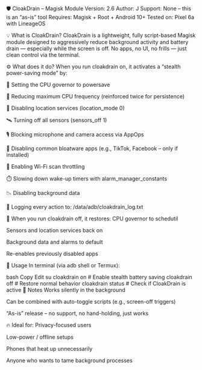 🛡️ CloakDrain – Magisk Module
Version: 2.6
Author: J
Support: None – this is an “as-is” tool
Requires: Magisk + Root + Android 10+
Tested on: Pixel 6a with LineageOS

💡 What is CloakDrain?
CloakDrain is a lightweight, fully script-based Magisk module designed to aggressively reduce background activity and battery drain — especially while the screen is off.
No apps, no UI, no frills — just clean control via the terminal.

⚙️ What does it do?
When you run cloakdrain on, it activates a “stealth power-saving mode” by:

🔋 Setting the CPU governor to powersave

🧊 Reducing maximum CPU frequency (reinforced twice for persistence)

📍 Disabling location services (location_mode 0)

🛰️ Turning off all sensors (sensors_off 1)

🎙️ Blocking microphone and camera access via AppOps

🚫 Disabling common bloatware apps (e.g., TikTok, Facebook – only if installed)

📡 Enabling Wi-Fi scan throttling

⏱️ Slowing down wake-up timers with alarm_manager_constants

📉 Disabling background data

🧾 Logging every action to: /data/adb/cloakdrain_log.txt

🔁 When you run cloakdrain off, it restores:
CPU governor to schedutil

Sensors and location services back on

Background data and alarms to default

Re-enables previously disabled apps

🧪 Usage
In terminal (via adb shell or Termux):

bash
Copy
Edit
su
cloakdrain on     # Enable stealth battery saving
cloakdrain off    # Restore normal behavior
cloakdrain status # Check if CloakDrain is active
📝 Notes
Works silently in the background

Can be combined with auto-toggle scripts (e.g., screen-off triggers)

“As-is” release – no support, no hand-holding, just works

🔥 Ideal for:
Privacy-focused users

Low-power / offline setups

Phones that heat up unnecessarily

Anyone who wants to tame background processes

